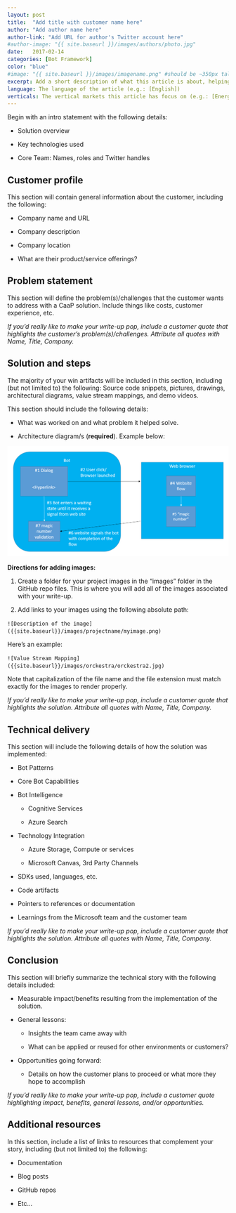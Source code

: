 ```yaml
---
layout: post
title:  "Add title with customer name here"
author: "Add author name here"
author-link: "Add URL for author's Twitter account here"
#author-image: "{{ site.baseurl }}/images/authors/photo.jpg"
date:   2017-02-14
categories: [Bot Framework]
color: "blue"
#image: "{{ site.baseurl }}/images/imagename.png" #should be ~350px tall
excerpt: Add a short description of what this article is about, helping a fellow developer understand why they would want to read it. What value will they get out of reading it? Focus on the problem or technologies and let that be the guiding light.
language: The language of the article (e.g.: [English])
verticals: The vertical markets this article has focus on (e.g.: [Energy, Manufacturing & Resources, Financial Services, Public Sector, “Retail, Consumer Products & Services”, Environmental, Communications/Media, Transportation & Logistics, Smart Cities, Agricultural, Environmental, Healthcare, Other])
---
```


Begin with an intro statement with the following details:

- Solution overview
 
- Key technologies used
 
- Core Team: Names, roles and Twitter handles 


## Customer profile ##
This section will contain general information about the customer, including the following:

- Company name and URL

- Company description

- Company location

- What are their product/service offerings?



 
## Problem statement ##


This section will define the problem(s)/challenges that the customer wants to address with a CaaP solution. Include things like costs, customer experience, etc.
 
*If you’d really like to make your write-up pop, include a customer quote that highlights the customer’s problem(s)/challenges. Attribute all quotes with Name, Title, Company.*


 
## Solution and steps ##


The majority of your win artifacts will be included in this section, including (but not limited to) the following: Source code snippets, pictures, drawings, architectural diagrams, value stream mappings, and demo videos.

This section should include the following details:

- What was worked on and what problem it helped solve.

- Architecture diagram/s (**required**). Example below:

 ![IoT Architecture Diagram](/images/templates/caaparchitecture.png)

**Directions for adding images:**

1. Create a folder for your project images in the “images” folder in the GitHub repo files. This is where you will add all of the images associated with your write-up.
 
2. Add links to your images using the following absolute path:

  `![Description of the image]({{site.baseurl}}/images/projectname/myimage.png)`
    
  Here’s an example: 

  `![Value Stream Mapping]({{site.baseurl}}/images/orckestra/orckestra2.jpg)`

 Note that capitalization of the file name and the file extension must match exactly for the images to render properly.

*If you’d really like to make your write-up pop, include a customer quote that highlights the solution. Attribute all quotes with Name, Title, Company.*


## Technical delivery ##
This section will include the following details of how the solution was implemented:

- Bot Patterns

- Core Bot Capabilities

- Bot Intelligence

	- Cognitive Services

	- Azure Search


- Technology Integration

	- Azure Storage, Compute or services

	- Microsoft Canvas, 3rd Party Channels

- SDKs used, languages, etc.

- Code artifacts

- Pointers to references or documentation

- Learnings from the Microsoft team and the customer team

*If you’d really like to make your write-up pop, include a customer quote that highlights the solution. Attribute all quotes with Name, Title, Company.*


 
## Conclusion ##

This section will briefly summarize the technical story with the following details included:

- Measurable impact/benefits resulting from the implementation of the solution.

- General lessons:

  - Insights the team came away with

  - What can be applied or reused for other environments or customers?

- Opportunities going forward:

  - Details on how the customer plans to proceed or what more they hope to accomplish

*If you’d really like to make your write-up pop, include a customer quote highlighting impact, benefits, general lessons, and/or opportunities.*


## Additional resources ##
In this section, include a list of links to resources that complement your story, including (but not limited to) the following:

- Documentation

- Blog posts

- GitHub repos

- Etc…

